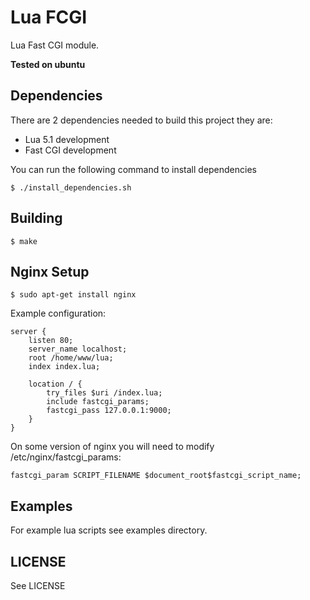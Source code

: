# Lua FCGI

Lua Fast CGI module.

**Tested on ubuntu**

## Dependencies

There are 2 dependencies needed to build this project
they are:

 * Lua 5.1 development
 * Fast CGI development

You can run the following command to install dependencies

    $ ./install_dependencies.sh

## Building

    $ make

## Nginx Setup

    $ sudo apt-get install nginx

Example configuration:

    server {
        listen 80;
        server_name localhost;
        root /home/www/lua;
        index index.lua;

        location / {
            try_files $uri /index.lua;
            include fastcgi_params;
            fastcgi_pass 127.0.0.1:9000;
        }
    }

On some version of nginx you will need to modify
/etc/nginx/fastcgi_params:

    fastcgi_param SCRIPT_FILENAME $document_root$fastcgi_script_name;

## Examples

For example lua scripts see examples directory.

## LICENSE

See LICENSE
